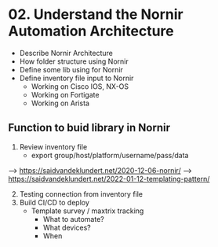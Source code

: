 # 02. Understand the Nornir Automation Architecture

- Describe Nornir Architecture 
- How folder structure using Nornir
- Define some lib using for Nornir
- Define inventory file input to Nornir
  - Working on Cisco IOS, NX-OS
  - Working on Fortigate
  - Working on Arista



## Function to buid library in Nornir

1. Review inventory file
   - export group/host/platform/username/pass/data

--> https://saidvandeklundert.net/2020-12-06-nornir/
--> https://saidvandeklundert.net/2022-01-12-templating-pattern/

2. Testing connection from inventory file
3. Build CI/CD to deploy
   - Template survey / maxtrix tracking
     - What to automate?
     - What devices?
     - When

